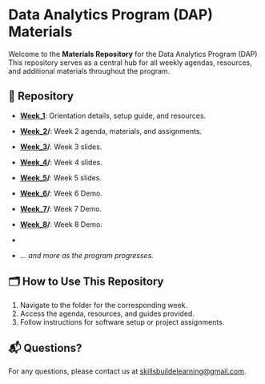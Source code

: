 # Data Analytics Program (DAP) Materials  

Welcome to the **Materials Repository** for the Data Analytics Program (DAP) This repository serves as a central hub for all weekly agendas, resources, and additional materials throughout the program.

## 📂 Repository
- **[Week_1](https://github.com/DAPLearning2025/materials/tree/main/week_1)**: Orientation details, setup guide, and resources.  
- **[Week_2](https://github.com/DAPLearning2025/materials/tree/main/week_2)/**: Week 2 agenda, materials, and assignments.
- **[Week_3](https://github.com/DAPLearning2025/materials/tree/main/week_3/slides)/**: Week 3 slides.
- **[Week_4](https://github.com/DAPLearning2025/materials/tree/main/week_4/slides)/**: Week 4 slides.
- **[Week_5](https://github.com/DAPLearning2025/materials/tree/main/week_5/Slides)/**: Week 5 slides.
- **[Week_6](https://github.com/DAPLearning2025/materials/tree/main/Demos/Python)/**: Week 6 Demo.
- **[Week_7](https://github.com/DAPLearning2025/materials/tree/main/Demos/Python)/**: Week 7 Demo.
- **[Week_8](https://github.com/DAPLearning2025/materials/blob/main/Demos/Python/Demo_Breakout_Rooms2_S.ipynb)/**: Week 8 Demo.
- 
 
- *... and more as the program progresses.*

## 🗂️ How to Use This Repository  
1. Navigate to the folder for the corresponding week.  
2. Access the agenda, resources, and guides provided.  
3. Follow instructions for software setup or project assignments.  

## 📬 Questions?  
For any questions, please contact us at [skillsbuildelearning@gmail.com](mailto:skillsbuildelearning@gmail.com).  
